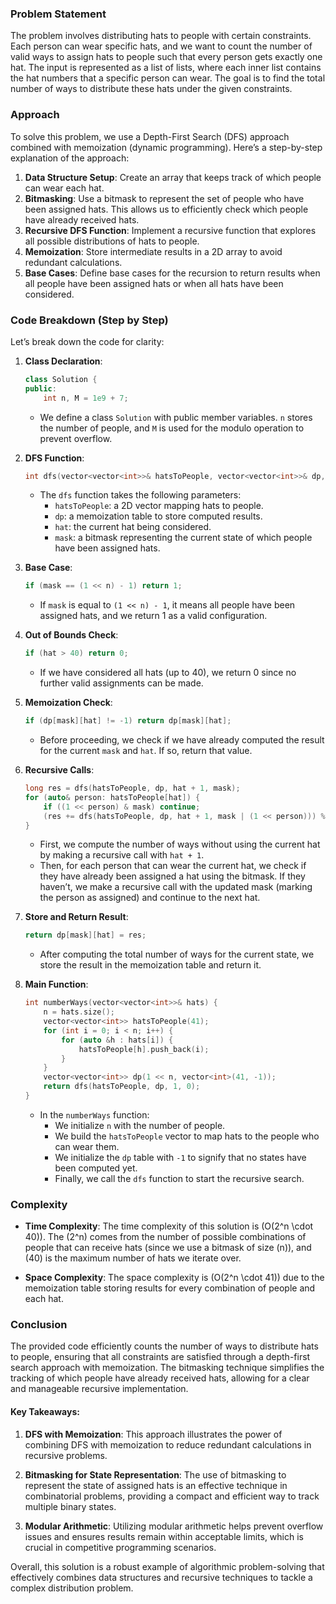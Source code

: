 ### Problem Statement

The problem involves distributing hats to people with certain constraints. Each person can wear specific hats, and we want to count the number of valid ways to assign hats to people such that every person gets exactly one hat. The input is represented as a list of lists, where each inner list contains the hat numbers that a specific person can wear. The goal is to find the total number of ways to distribute these hats under the given constraints.

### Approach

To solve this problem, we use a Depth-First Search (DFS) approach combined with memoization (dynamic programming). Here’s a step-by-step explanation of the approach:

1. **Data Structure Setup**: Create an array that keeps track of which people can wear each hat.
2. **Bitmasking**: Use a bitmask to represent the set of people who have been assigned hats. This allows us to efficiently check which people have already received hats.
3. **Recursive DFS Function**: Implement a recursive function that explores all possible distributions of hats to people.
4. **Memoization**: Store intermediate results in a 2D array to avoid redundant calculations.
5. **Base Cases**: Define base cases for the recursion to return results when all people have been assigned hats or when all hats have been considered.

### Code Breakdown (Step by Step)

Let’s break down the code for clarity:

1. **Class Declaration**:
   ```cpp
   class Solution {
   public:
       int n, M = 1e9 + 7;
   ```

   - We define a class `Solution` with public member variables. `n` stores the number of people, and `M` is used for the modulo operation to prevent overflow.

2. **DFS Function**:
   ```cpp
   int dfs(vector<vector<int>>& hatsToPeople, vector<vector<int>>& dp, int hat, int mask) {
   ```

   - The `dfs` function takes the following parameters:
     - `hatsToPeople`: a 2D vector mapping hats to people.
     - `dp`: a memoization table to store computed results.
     - `hat`: the current hat being considered.
     - `mask`: a bitmask representing the current state of which people have been assigned hats.

3. **Base Case**:
   ```cpp
   if (mask == (1 << n) - 1) return 1;
   ```

   - If `mask` is equal to `(1 << n) - 1`, it means all people have been assigned hats, and we return 1 as a valid configuration.

4. **Out of Bounds Check**:
   ```cpp
   if (hat > 40) return 0;
   ```

   - If we have considered all hats (up to 40), we return 0 since no further valid assignments can be made.

5. **Memoization Check**:
   ```cpp
   if (dp[mask][hat] != -1) return dp[mask][hat];
   ```

   - Before proceeding, we check if we have already computed the result for the current `mask` and `hat`. If so, return that value.

6. **Recursive Calls**:
   ```cpp
   long res = dfs(hatsToPeople, dp, hat + 1, mask);
   for (auto& person: hatsToPeople[hat]) {
       if ((1 << person) & mask) continue;
       (res += dfs(hatsToPeople, dp, hat + 1, mask | (1 << person))) %= M;
   }
   ```

   - First, we compute the number of ways without using the current hat by making a recursive call with `hat + 1`.
   - Then, for each person that can wear the current hat, we check if they have already been assigned a hat using the bitmask. If they haven’t, we make a recursive call with the updated mask (marking the person as assigned) and continue to the next hat.

7. **Store and Return Result**:
   ```cpp
   return dp[mask][hat] = res;
   ```

   - After computing the total number of ways for the current state, we store the result in the memoization table and return it.

8. **Main Function**:
   ```cpp
   int numberWays(vector<vector<int>>& hats) {
       n = hats.size();
       vector<vector<int>> hatsToPeople(41);
       for (int i = 0; i < n; i++) {
           for (auto &h : hats[i]) {
               hatsToPeople[h].push_back(i);
           }
       }
       vector<vector<int>> dp(1 << n, vector<int>(41, -1));
       return dfs(hatsToPeople, dp, 1, 0);
   }
   ```

   - In the `numberWays` function:
     - We initialize `n` with the number of people.
     - We build the `hatsToPeople` vector to map hats to the people who can wear them.
     - We initialize the `dp` table with `-1` to signify that no states have been computed yet.
     - Finally, we call the `dfs` function to start the recursive search.

### Complexity

- **Time Complexity**: The time complexity of this solution is \(O(2^n \cdot 40)\). The \(2^n\) comes from the number of possible combinations of people that can receive hats (since we use a bitmask of size \(n\)), and \(40\) is the maximum number of hats we iterate over.
  
- **Space Complexity**: The space complexity is \(O(2^n \cdot 41)\) due to the memoization table storing results for every combination of people and each hat.

### Conclusion

The provided code efficiently counts the number of ways to distribute hats to people, ensuring that all constraints are satisfied through a depth-first search approach with memoization. The bitmasking technique simplifies the tracking of which people have already received hats, allowing for a clear and manageable recursive implementation.

#### Key Takeaways:

1. **DFS with Memoization**: This approach illustrates the power of combining DFS with memoization to reduce redundant calculations in recursive problems.

2. **Bitmasking for State Representation**: The use of bitmasking to represent the state of assigned hats is an effective technique in combinatorial problems, providing a compact and efficient way to track multiple binary states.

3. **Modular Arithmetic**: Utilizing modular arithmetic helps prevent overflow issues and ensures results remain within acceptable limits, which is crucial in competitive programming scenarios.

Overall, this solution is a robust example of algorithmic problem-solving that effectively combines data structures and recursive techniques to tackle a complex distribution problem.
